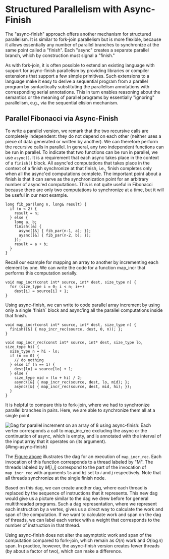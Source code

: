 Structured Parallelism with Async-Finish
========================================

The "async-finish" approach offers another mechanism for structured
parallelism. It is similar to fork-join parallelism but is more
flexible, because it allows essentially any number of parallel
branches to synchronize at the same point called a "finish". Each
"async" creates a separate parallel branch, which by construction must
signal a "finish."

As with fork-join, it is often possible to extend an existing language
with support for async-finish parallelism by providing libraries or
compiler extensions that support a few simple primitives. Such
extensions to a language make it easy to derive a sequential program
from a parallel program by syntactically substituting the parallelism
annotations with corresponding serial annotations. This in turn
enables reasoning about the semantics or the meaning of parallel
programs by essentially "ignoring" parallelism, e.g., via the
sequential elision mechanism.

Parallel Fibonacci via Async-Finish
-----------------------------------

To write a parallel version, we remark that the two recursive calls
are completely independent: they do not depend on each other (neither
uses a piece of data generated or written by another). We can
therefore perform the recursive calls in parallel. In general, any two
independent functions can be run in parallel. To indicate that two
functions can be run in parallel, we use `async()`. It is a
requirement that each async takes place in the context of a `finish()`
block. All async'ed computations that takes place in the context of a
finish synchronize at that finish, i.e., finish completes only when
all the async'ed computations complete. The important point about a
finish is that it can serve as the synchronization point for an
arbitrary number of async'ed computations. This is not quite useful in
Fibonacci because there are only two computations to synchronize at a
time, but it will be useful in our next example.

~~~~~~~~~~~~~~~~~~~~~~~~~~~~~~~~~~~~~~~~~~ {.cpp}
long fib_par(long n, long& result) {
  if (n < 2) {
    result = n;
  } else {
    long a, b;
    finish([&] {
      async([&] { fib_par(n-1, a); });
      aysnc([&] { fib_par(n-2, b); });
    });
    result = a + b;
  }
}
~~~~~~~~~~~~~~~~~~~~~~~~~~~~~~~~~~~~~~~~~~

Recall our example for mapping an array to another by incrementing
each element by one. We can write the code for a function map_incr
that performs this computation serially.

~~~~~~~~~~~~~~~~~~~~~~~~~~~~~~~~~~~~~~~~~~ {.cpp}
void map_incr(const int* source, int* dest, size_type n) {
  for (size_type i = 0; i < n; i++)
    dest[i] = source[i] + 1;
}
~~~~~~~~~~~~~~~~~~~~~~~~~~~~~~~~~~~~~~~~~~

Using async-finish, we can write to code parallel array increment by
using only a single ‘finish` block and async’ing all the parallel
computations inside that finish.

~~~~~~~~~~~~~~~~~~~~~~~~~~~~~~~~~~~~~~~~~~ {.cpp}
void map_incr(const int* source, int* dest, size_type n) {
  finish([&] { map_incr_rec(source, dest, 0, n)); };
}

void map_incr_rec(const int* source, int* dest, size_type lo, size_type hi) {
  size_type n = hi - lo;
  if (n == 0) {
    // do nothing
  } else if (n == 1) {
    dest[lo] = source[lo] + 1;
  } else {
    size_type mid = (lo + hi) / 2;
    async([&] { map_incr_rec(source, dest, lo, mid); };
    async([&] { map_incr_rec(source, dest, mid, hi); });
  }
}
~~~~~~~~~~~~~~~~~~~~~~~~~~~~~~~~~~~~~~~~~~

It is helpful to compare this to fork-join, where we had to
synchronize parallel branches in pairs. Here, we are able to
synchronize them all at a single point.

![Dag for parallel increment on an array of 8 using async-finish: Each
 vertex corresponds a call to `map_inc_rec` excluding the async or the
 continuation of async, which is empty, and is annotated with the
 interval of the input array that it operates on (its
 argument).](images/inc-parallel-dag-async-finish.jpg){#img-async-finish}

The [Figure above](#img-async-finish) illustrates the dag for an
execution of `map_incr_rec`. Each invocation of this function
corresponds to a thread labeled by "M". The threads labeled by
$M[i,j]$ correspond to the part of the invocation of `map_incr_rec`
with arguments `lo` and `hi` set to $i$ and $j$ respectively. Note
that all threads synchronize at the single finish node.

Based on this dag, we can create another dag, where each thread is
replaced by the sequence of instructions that it represents. This new
dag would give us a picture similar to the dag we drew before for
general multithreaded programs. Such a dag representation, where we
represent each instruction by a vertex, gives us a direct way to
calculate the work and span of the computation. If we want to
calculate work and span on the dag of threads, we can label each
vertex with a weight that corresponds to the number of instruction in
that thread.

Using async-finish does not alter the asymptotic work and span of the
computation compared to fork-join, which remain as $O(n)$ work and
$O(\log n)$ span. In practice, however, the async-finish version
creates fewer threads (by about a factor of two), which can make a
difference.
